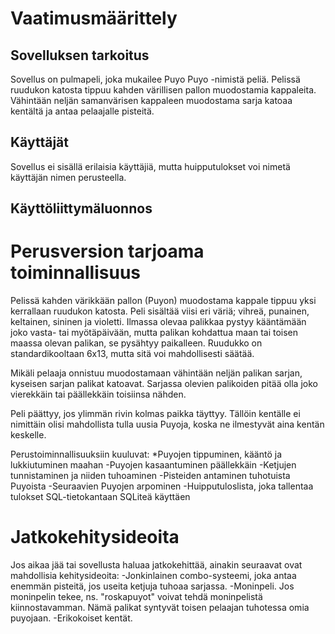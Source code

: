 # Vaatimusmäärittely

## Sovelluksen tarkoitus
Sovellus on pulmapeli, joka mukailee Puyo Puyo -nimistä peliä. Pelissä ruudukon katosta tippuu kahden värillisen pallon muodostamia kappaleita. Vähintään neljän samanvärisen kappaleen muodostama sarja katoaa kentältä ja antaa pelaajalle pisteitä.

## Käyttäjät
Sovellus ei sisällä erilaisia käyttäjiä, mutta huipputulokset voi nimetä käyttäjän nimen perusteella.

## Käyttöliittymäluonnos


# Perusversion tarjoama toiminnallisuus
Pelissä kahden värikkään pallon (Puyon) muodostama kappale tippuu yksi 
kerrallaan ruudukon katosta. Peli sisältää viisi eri väriä; vihreä, 
punainen, keltainen, sininen ja violetti. Ilmassa olevaa palikkaa pystyy 
kääntämään joko vasta- tai myötäpäivään, mutta palikan kohdattua maan 
tai toisen maassa olevan palikan, se pysähtyy paikalleen. Ruudukko on 
standardikooltaan 6x13, mutta sitä voi mahdollisesti säätää.

Mikäli pelaaja onnistuu muodostamaan vähintään neljän palikan sarjan, 
kyseisen sarjan palikat katoavat. Sarjassa olevien palikoiden pitää olla 
joko vierekkäin tai päällekkäin toisiinsa nähden.

Peli päättyy, jos ylimmän rivin kolmas paikka täyttyy. Tällöin kentälle 
ei nimittäin olisi mahdollista tulla uusia Puyoja, koska ne ilmestyvät 
aina kentän keskelle.

Perustoiminnallisuuksiin kuuluvat:
  *Puyojen tippuminen, kääntö ja lukkiutuminen maahan
-Puyojen kasaantuminen päällekkäin
-Ketjujen tunnistaminen ja niiden tuhoaminen
-Pisteiden antaminen tuhotuista Puyoista
-Seuraavien Puyojen arpominen
-Huipputuloslista, joka tallentaa tulokset SQL-tietokantaan SQLiteä 
käyttäen


# Jatkokehitysideoita
Jos aikaa jää tai sovellusta haluaa jatkokehittää, ainakin seuraavat 
ovat mahdollisia kehitysideoita:
-Jonkinlainen combo-systeemi, joka antaa enemmän pisteitä, jos useita 
ketjuja tuhoaa sarjassa.
-Moninpeli. Jos moninpelin tekee, ns. "roskapuyot" voivat tehdä 
moninpelistä kiinnostavamman. Nämä palikat syntyvät toisen pelaajan 
tuhotessa omia puyojaan.
-Erikokoiset kentät.
